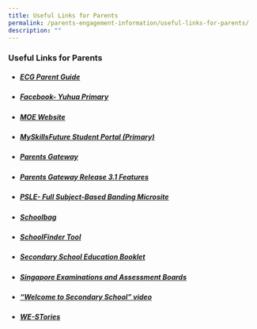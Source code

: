 ```yaml
---
title: Useful Links for Parents
permalink: /parents-engagement-information/useful-links-for-parents/
description: ""
---
```

### Useful Links for Parents


    
*   ##### [ECG Parent Guide](https://go.gov.sg/parent-guide)
    
*   ##### [Facebook- Yuhua Primary](https://www.facebook.com/yuhuaprimaryschool)
    
*   ##### [MOE Website](http://www.moe.gov.sg/)
    
*   ##### [MySkillsFuture Student Portal (Primary)](https://go.gov.sg/exploreschools%20by%20end%20March%202022)
    
*   ##### [Parents Gateway](https://pg.moe.edu.sg/)
    
*   ##### [Parents Gateway Release 3.1 Features](https://youtu.be/PCM5o8jAncc)
    
*   ##### [PSLE- Full Subject-Based Banding Microsite](https://go.gov.sg/pslefsbb)
    
*   ##### [Schoolbag](http://www.schoolbag.sg/)
    
*   ##### [SchoolFinder Tool](https://moe.gov.sg/schoolfinder)
    
*   ##### [Secondary School Education Booklet](https://go.gov.sg/psle-sec-sch-brochure)
    
*   ##### [Singapore Examinations and Assessment Boards](https://www.seab.gov.sg/home/examinations/psle)
    
*   ##### [“Welcome to Secondary School” video](https://go.gov.sg/welcome-to-secondary-school)  
      
    
*   ##### [WE-STories](https://www.yuhuapri.moe.edu.sg/westories)